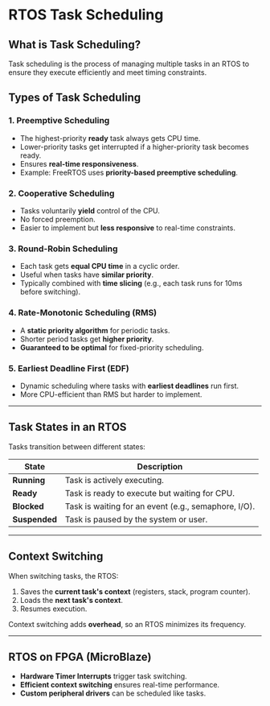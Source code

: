 # RTOS Task Scheduling

## What is Task Scheduling?
Task scheduling is the process of managing multiple tasks in an RTOS to ensure they execute efficiently and meet timing constraints.

## Types of Task Scheduling

### 1. **Preemptive Scheduling**
- The highest-priority **ready** task always gets CPU time.
- Lower-priority tasks get interrupted if a higher-priority task becomes ready.
- Ensures **real-time responsiveness**.
- Example: FreeRTOS uses **priority-based preemptive scheduling**.

### 2. **Cooperative Scheduling**
- Tasks voluntarily **yield** control of the CPU.
- No forced preemption.
- Easier to implement but **less responsive** to real-time constraints.

### 3. **Round-Robin Scheduling**
- Each task gets **equal CPU time** in a cyclic order.
- Useful when tasks have **similar priority**.
- Typically combined with **time slicing** (e.g., each task runs for 10ms before switching).

### 4. **Rate-Monotonic Scheduling (RMS)**
- A **static priority algorithm** for periodic tasks.
- Shorter period tasks get **higher priority**.
- **Guaranteed to be optimal** for fixed-priority scheduling.

### 5. **Earliest Deadline First (EDF)**
- Dynamic scheduling where tasks with **earliest deadlines** run first.
- More CPU-efficient than RMS but harder to implement.

---

## Task States in an RTOS
Tasks transition between different states:

| **State**    | **Description** |
|-------------|----------------|
| **Running**  | Task is actively executing. |
| **Ready**    | Task is ready to execute but waiting for CPU. |
| **Blocked**  | Task is waiting for an event (e.g., semaphore, I/O). |
| **Suspended** | Task is paused by the system or user. |

---

## Context Switching
When switching tasks, the RTOS:
1. Saves the **current task's context** (registers, stack, program counter).
2. Loads the **next task's context**.
3. Resumes execution.

Context switching adds **overhead**, so an RTOS minimizes its frequency.

---

## RTOS on FPGA (MicroBlaze)
- **Hardware Timer Interrupts** trigger task switching.
- **Efficient context switching** ensures real-time performance.
- **Custom peripheral drivers** can be scheduled like tasks.


